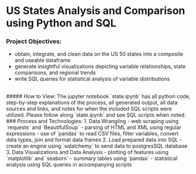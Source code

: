 # US States Analysis and Comparison using Python and SQL
### Project Objectives:
- obtain, integrate, and clean data on the US 50 states into a composite and useable dataframe
- generate insightful visualizations depicting variable relationships, state comparisons, and regional trends
- write SQL queries for statistical analysis of variable distributions
<br/>
 ##### How to View:
The jupyter notebook `state.ipynb` has all python code, step-by-step explanations of the process, all generated output, all data sources and links, and notes for when the included SQL scripts were utilized. Please follow along `state.ipynb` and see SQL scripts when noted. 
<br/>
### Process and Technologies:
1. Data Wrangling 
   - web scraping using `requests` and `BeautifulSoup`
   - parsing of HTML and XML using regular expressions 
   - use of `pandas` to read CSV files, filter variables, convert data types, join and format data frames
2. Load prepared data into SQL
   - create an engine using `sqlalchemy` to send data to postgresSQL database
3. Data Visualizations and Data Analysis
   - plotting of features using `matplotlib` and `seaborn`
   - summary tables using `pandas`
   - statistical analysis using SQL queries in accompanying scripts
